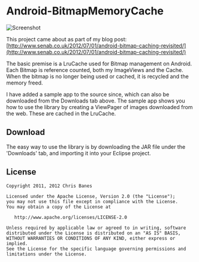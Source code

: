 Android-BitmapMemoryCache
=========================

![Screenshot](https://github.com/chrisbanes/Android-BitmapMemoryCache/raw/master/sample_screenshot.jpg)

This project came about as part of my blog post: [http://www.senab.co.uk/2012/07/01/android-bitmap-caching-revisited/](http://www.senab.co.uk/2012/07/01/android-bitmap-caching-revisited/)

The basic premise is a LruCache used for Bitmap management on Android. Each Bitmap is reference counted, both my ImageViews and the Cache. When the bitmap is no longer being used or cached, it is recycled and the memory freed.

I have added a sample app to the source since, which can also be downloaded from the Downloads tab above. The sample app shows you how to use the library by creating a ViewPager of images downloaded from the web. These are cached in the LruCache. 

## Download
The easy way to use the library is by downloading the JAR file under the 'Downloads' tab, and importing it into your Eclipse project.


## License

    Copyright 2011, 2012 Chris Banes

    Licensed under the Apache License, Version 2.0 (the "License");
    you may not use this file except in compliance with the License.
    You may obtain a copy of the License at

       http://www.apache.org/licenses/LICENSE-2.0

    Unless required by applicable law or agreed to in writing, software
    distributed under the License is distributed on an "AS IS" BASIS,
    WITHOUT WARRANTIES OR CONDITIONS OF ANY KIND, either express or implied.
    See the License for the specific language governing permissions and
    limitations under the License.